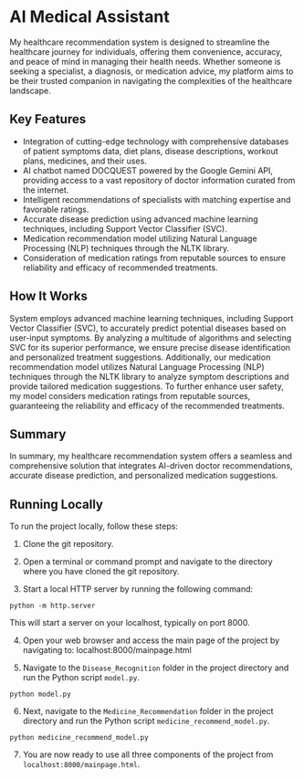 # AI Medical Assistant

My healthcare recommendation system is designed to streamline the healthcare journey for individuals, offering them convenience, accuracy, and peace of mind in managing their health needs. Whether someone is seeking a specialist, a diagnosis, or medication advice, my platform aims to be their trusted companion in navigating the complexities of the healthcare landscape.

## Key Features

- Integration of cutting-edge technology with comprehensive databases of patient symptoms data, diet plans, disease descriptions, workout plans, medicines, and their uses.
- AI chatbot named DOCQUEST powered by the Google Gemini API, providing access to a vast repository of doctor information curated from the internet.
- Intelligent recommendations of specialists with matching expertise and favorable ratings.
- Accurate disease prediction using advanced machine learning techniques, including Support Vector Classifier (SVC).
- Medication recommendation model utilizing Natural Language Processing (NLP) techniques through the NLTK library.
- Consideration of medication ratings from reputable sources to ensure reliability and efficacy of recommended treatments.

## How It Works

System employs advanced machine learning techniques, including Support Vector Classifier (SVC), to accurately predict potential diseases based on user-input symptoms. By analyzing a multitude of algorithms and selecting SVC for its superior performance, we ensure precise disease identification and personalized treatment suggestions. Additionally, our medication recommendation model utilizes Natural Language Processing (NLP) techniques through the NLTK library to analyze symptom descriptions and provide tailored medication suggestions. To further enhance user safety, my model considers medication ratings from reputable sources, guaranteeing the reliability and efficacy of the recommended treatments.

## Summary

In summary, my healthcare recommendation system offers a seamless and comprehensive solution that integrates AI-driven doctor recommendations, accurate disease prediction, and personalized medication suggestions.

## Running Locally

To run the project locally, follow these steps:

1. Clone the git repository.

2. Open a terminal or command prompt and navigate to the directory where you have cloned the git repository.

3. Start a local HTTP server by running the following command:
```
python -m http.server
```
This will start a server on your localhost, typically on port 8000.

4. Open your web browser and access the main page of the project by navigating to:
localhost:8000/mainpage.html

5. Navigate to the `Disease_Recognition` folder in the project directory and run the Python script `model.py`.
```
python model.py
```

6. Next, navigate to the `Medicine_Recommendation` folder in the project directory and run the Python script `medicine_recommend_model.py`.
```
python medicine_recommend_model.py
```

7. You are now ready to use all three components of the project from `localhost:8000/mainpage.html`.
